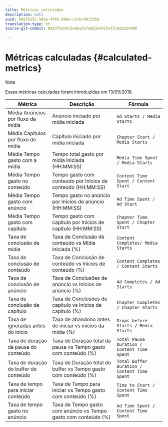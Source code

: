 ```yaml
---
title: Métricas calculadas
description: null
uuid: 9dd35155-58aa-4f05-896e-c5cbc4b13d59
translation-type: ht
source-git-commit: 0d2d75dd411edea2a7a853ed425af5c6da154b06

---
```



# Métricas calculadas {#calculated-metrics}

>[!NOTE]
>
>Essas métricas calculadas foram introduzidas em 13/09/2018.

| Métrica | Descrição | Fórmula |
|---|---|---|
| Média Anúncios por fluxo de mídia | Anúncio iniciado por mídia iniciada | `Ad Starts / Media Starts` |
| Média Capítulos por fluxo de mídia | Capítulo iniciado por mídia iniciada | `Chapter Start / Media Starts` |
| Média Tempo gasto com a mídia | Tempo total gasto por mídia iniciada (HH:MM:SS) | `Media Time Spent / Media Starts` |
| Média Tempo gasto no conteúdo | Tempo gasto com conteúdo por Inícios de conteúdo (HH:MM:SS) | `Content Time Spent / Content Start` |
| Média Tempo gasto com anúncio | Tempo gasto no anúncio por Inícios de anúncio (HH:MM:SS) | `Ad Time Spent / Ad Start` |
| Média Tempo gasto com capítulo | Tempo gasto com capítulo por Inícios de capítulo (HH:MM:SS) | `Chapter Time Spent / Chapter Start` |
| Taxa de conclusão de mídia | Taxa de Conclusão de conteúdo vs Mídia iniciada (%) | `Content Completes/ Media Starts` |
| Taxa de conclusão de conteúdo | Taxa de Conclusão de conteúdo vs Inícios de conteúdo (%) | `Content Completes / Content Starts` |
| Taxa de conclusão de anúncio | Taxa de Conclusões de anúncio vs Inícios de anúncio (%) | `Ad Completes / Ad Starts` |
| Taxa de conclusão de capítulo | Taxa de Conclusões de capítulo vs Inícios de capítulo (%) | `Chapter Completes / Chapter Starts` |
| Taxa de ignoradas antes do início | Taxa de abandono antes de iniciar vs inícios da mídia (%) | `Drops before Starts / Media Starts` |
| Taxa de duração da pausa do conteúdo | Taxa de Duração total da pausa vs Tempo gasto com conteúdo (%) | `Total Pause Duration / Content Time Spent` |
| Taxa de duração do buffer de conteúdo | Taxa de Duração total do buffer vs Tempo gasto com conteúdo (%) | `Total Buffer Duration / Content Time Spent` |
| Taxa de tempo para iniciar conteúdo | Taxa de Tempo para iniciar vs Tempo gasto com conteúdo (%) | `Time to Start / Content Time Spent` |
| Taxa de tempo gasto no anúncio | Taxa de Tempo gasto com anúncio vs Tempo gasto com conteúdo (%) | `Ad Time Spent / Content Time Spent` |
